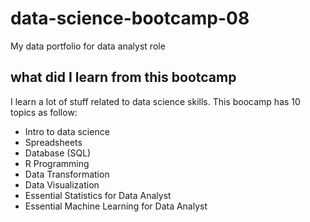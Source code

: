 # data-science-bootcamp-08
My data portfolio for data analyst role

## what did I learn from this bootcamp

I learn a lot of stuff related to data science skills. This boocamp has 10 topics as follow:

- Intro to data science
- Spreadsheets
- Database (SQL)
- R Programming
- Data Transformation
- Data Visualization
- Essential Statistics for Data Analyst
- Essential Machine Learning for Data Analyst
